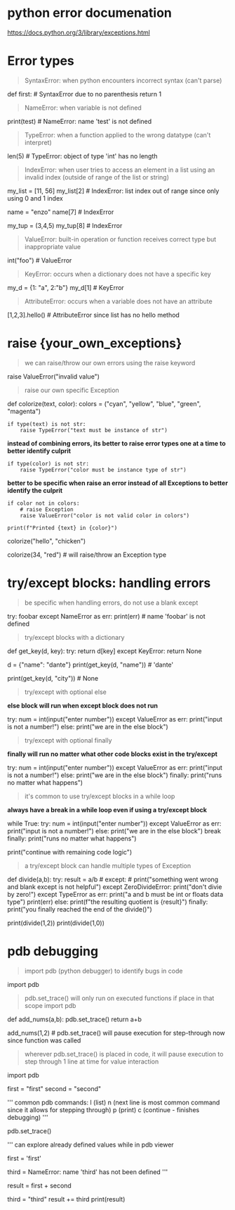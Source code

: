 # python error documenation

https://docs.python.org/3/library/exceptions.html

# Error types

> SyntaxError: when python encounters incorrect syntax (can't parse)

def first: # SyntaxError due to no parenthesis
    return 1

> NameError: when variable is not defined

print(test) # NameError: name 'test' is not defined

> TypeError: when a function applied to the wrong datatype (can't interpret)

len(5) # TypeError: object of type 'int' has no length

> IndexError: when user tries to access an element in a list using an invalid index (outside of range of the list or string)

my_list = [11, 56]
my_list[2] # IndexError: list index out of range since only using 0 and 1 index

name = "enzo"
name[7] # IndexError

my_tup = (3,4,5)
my_tup[8] # IndexError

> ValueError: built-in operation or function receives correct type but inappropriate value

int("foo") # ValueError

> KeyError: occurs when a dictionary does not have a specific key

my_d = {1: "a", 2:"b"}
my_d[1] # KeyError

> AttributeError: occurs when a variable does not have an attribute

[1,2,3].hello() # AttributeError since list has no hello method

# raise {your_own_exceptions}

> we can raise/throw our own errors using the raise keyword

raise ValueError("invalid value")

> raise our own specific Exception

def colorize(text, color):
    colors = ("cyan", "yellow", "blue", "green", "magenta")

    if type(text) is not str:
        raise TypeError("text must be instance of str")

__instead of combining errors, its better to raise error types one at a time to better identify culprit__

    if type(color) is not str:
        raise TypeError("color must be instance type of str")

__better to be specific when raise an error instead of all Exceptions to better identify the culprit__

    if color not in colors:
        # raise Exception
        raise ValueError("color is not valid color in colors")

    print(f"Printed {text} in {color}")

colorize("hello", "chicken")

colorize(34, "red") # will raise/throw an Exception type

# try/except blocks: handling errors

> be specific when handling errors, do not use a blank except

try:
    foobar
except NameError as err:
    print(err) # name 'foobar' is not defined

> try/except blocks with a dictionary

def get_key(d, key):
    try:
        return d[key]
    except KeyError:
        return None

d = {"name": "dante"}
print(get_key(d, "name")) # 'dante'

print(get_key(d, "city")) # None

> try/except with optional else

__else block will run when except block does not run__

try:
    num = int(input("enter number"))
except ValueError as err:
    print("input is not a number!")
else:
    print("we are in the else block")

> try/except with optional finally

__finally will run no matter what other code blocks exist in the try/except__

try:
    num = int(input("enter number"))
except ValueError as err:
    print("input is not a number!")
else:
    print("we are in the else block")
finally:
    print("runs no matter what happens")

> it's common to use try/except blocks in a while loop

__always have a break in a while loop even if using a try/except block__

while True:
    try:
        num = int(input("enter number"))
    except ValueError as err:
        print("input is not a number!")
    else:
        print("we are in the else block")
        break
    finally:
        print("runs no matter what happens")

print("continue with remaining code logic")

> a try/except block can handle multiple types of Exception

def divide(a,b):
    try:
        result = a/b
    # except:
        # print("something went wrong and blank except is not helpful")
    except ZeroDivideError:
        print("don't divie by zero!")
    except TypeError as err:
        print("a and b must be int or floats data type")
        print(err)
    else:
        print(f"the resulting quotient is {result}")
    finally:
        print("you finally reached the end of the divide()")

print(divide(1,2))
print(divide(1,0))

# pdb debugging

> import pdb (python debugger) to identify bugs in code

import pdb

> pdb.set_trace() will only run on executed functions if place in that scope
import pdb

def add_nums(a,b):
    pdb.set_trace()
    return a+b

add_nums(1,2) # pdb.set_trace() will pause execution for step-through now since function was called

> wherever pdb.set_trace() is placed in code, it will pause execution to step through 1 line at time for value interaction

import pdb

first = "first"
second = "second"

'''
common pdb commands:
    l (list)
    n (next line is most common command since it allows for stepping through)
    p (print)
    c (continue - finishes debugging)
'''

pdb.set_trace()

'''
can explore already defined values while in pdb viewer

first = 'first'

third = NameError: name 'third' has not been defined
'''

result = first + second

third = "third"
result += third
print(result)
